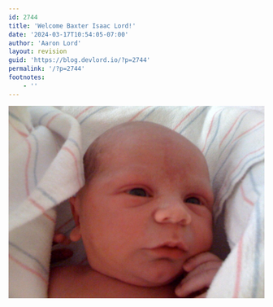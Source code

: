```yaml
---
id: 2744
title: 'Welcome Baxter Isaac Lord!'
date: '2024-03-17T10:54:05-07:00'
author: 'Aaron Lord'
layout: revision
guid: 'https://blog.devlord.io/?p=2744'
permalink: '/?p=2744'
footnotes:
    - ''
---
```


<p class="mobile-photo"><a href="/assets/img/2011/10/photo-781537.jpg"><img src="/assets/img/2011/10/photo-781537.jpg?w=300" border="0" alt="" /></a></p>

